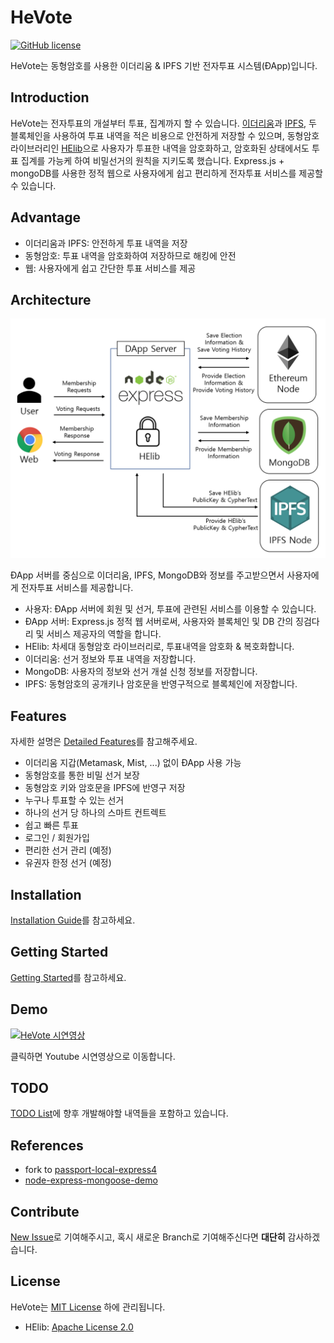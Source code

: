 # HeVote
[![GitHub license](https://img.shields.io/github/license/Naereen/StrapDown.js.svg)](https://github.com/HanBae/HeVote/blob/master/LICENSE)

HeVote는 동형암호를 사용한 이더리움 & IPFS 기반 전자투표 시스템(ÐApp)입니다.

## Introduction
HeVote는 전자투표의 개설부터 투표, 집계까지 할 수 있습니다.
[이더리움](https://www.ethereum.org/)과 [IPFS](https://ipfs.io/), 두 블록체인을 사용하여 투표 내역을 적은 비용으로 안전하게 저장할 수 있으며,
동형암호 라이브러리인 [HElib](https://github.com/shaih/HElib)으로 사용자가 투표한 내역을 암호화하고,
암호화된 상태에서도 투표 집계를 가능케 하여 비밀선거의 원칙을 지키도록 했습니다.
Express.js + mongoDB를 사용한 정적 웹으로 사용자에게 쉽고 편리하게 전자투표 서비스를 제공할 수 있습니다.

## Advantage
- 이더리움과 IPFS: 안전하게 투표 내역을 저장
- 동형암호: 투표 내역을 암호화하여 저장하므로 해킹에 안전
- 웹: 사용자에게 쉽고 간단한 투표 서비스를 제공

## Architecture
![architecture](https://github.com/HanBae/HeVote/blob/master/docs/images/architecture.png)

ÐApp 서버를 중심으로 이더리움, IPFS, MongoDB와 정보를 주고받으면서 사용자에게 전자투표 서비스를 제공합니다.
- 사용자: ÐApp 서버에 회원 및 선거, 투표에 관련된 서비스를 이용할 수 있습니다.
- ÐApp 서버: Express.js 정적 웹 서버로써, 사용자와 블록체인 및 DB 간의 징검다리 및 서비스 제공자의 역할을 합니다.
- HElib: 차세대 동형암호 라이브러리로, 투표내역을 암호화 & 복호화합니다.
- 이더리움: 선거 정보와 투표 내역을 저장합니다.
- MongoDB: 사용자의 정보와 선거 개설 신청 정보를 저장합니다.
- IPFS: 동형암호의 공개키나 암호문을 반영구적으로 블록체인에 저장합니다.

## Features
자세한 설명은 [Detailed Features](https://github.com/HanBae/HeVote/blob/master/docs/DETAILED_FEATURES.md)를 참고해주세요.
- 이더리움 지갑(Metamask, Mist, ...) 없이 ÐApp 사용 가능
- 동형암호를 통한 비밀 선거 보장
- 동형암호 키와 암호문을 IPFS에 반영구 저장
- 누구나 투표할 수 있는 선거
- 하나의 선거 당 하나의 스마트 컨트렉트
- 쉽고 빠른 투표
- 로그인 / 회원가입
- 편리한 선거 관리 (예정)
- 유권자 한정 선거 (예정)

## Installation
[Installation Guide](https://github.com/HanBae/HeVote/blob/master/docs/INSTALLATION_GUIDE.md)를 참고하세요.

## Getting Started
[Getting Started](https://github.com/HanBae/HeVote/blob/master/docs/GETTING_STARTED.md)를 참고하세요.

## Demo
[![HeVote 시연영상](https://i9.ytimg.com/vi/ZopzjAk5yak/mqdefault.jpg?sqp=CPy2yN0F&rs=AOn4CLD_Dh8s2J93jeJ4BxtIyNACLp452g&time=1538399363178)](https://youtu.be/ZopzjAk5yak)

클릭하면 Youtube 시연영상으로 이동합니다.

## TODO
[TODO List](https://github.com/HanBae/HeVote/blob/master/docs/TODO_LIST.md)에 향후 개발해야할 내역들을 포함하고 있습니다.

## References
- fork to [passport-local-express4](https://github.com/mjhea0/passport-local-express4)
- [node-express-mongoose-demo](https://github.com/madhums/node-express-mongoose-demo)

## Contribute
[New Issue](https://github.com/HanBae/HeVote/issues/new)로 기여해주시고,
혹시 새로운 Branch로 기여해주신다면 **대단히** 감사하겠습니다.

## License
HeVote는 [MIT License](https://github.com/HanBae/HeVote/blob/master/LICENSE) 하에 관리됩니다.
- HElib: [Apache License 2.0](https://github.com/shaih/HElib/blob/master/LICENSE)
